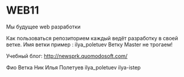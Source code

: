 # WEB11
Мы будущее web разработки


Как пользоваться репозиторием
каждый ведёт разработку в своей ветке. Имя ветки пример : ilya_poletuev
Ветку Master не трогаем!

Учебный блог:
http://newsprk.quomodosoft.com/


Фио				Ветка		Ник
Илья Полетуев ilya_poletuev ilya-istep
